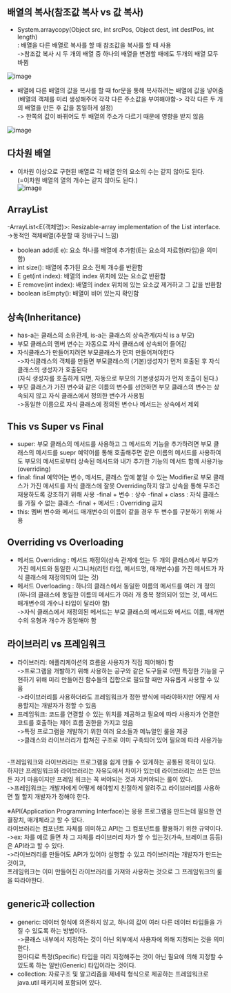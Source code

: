 ## 배열의 복사(참조값 복사 vs 값 복사)
- System.arraycopy(Object src, int srcPos, Object dest, int destPos, int length)
<br>: 배열을 다른 배열로 복사를 할 때 참조값을 복사를 할 때 사용</br>
->참조값 복사 시 두 개의 배열 중 하나의 배열을 변경할 때에도 두개의 배열 모두 바뀜

![image](https://user-images.githubusercontent.com/122864238/216922320-7300c22b-349e-45d4-ac55-39ee7133615c.png)

- 배열에 다른 배열의 값을 복사를 할 때 for문을 통해 복사하려는 배열에 값을 넣어줌
<br>(배열의 객체를 미리 생성해주어 각각 다른 주소값을 부여해야함-> 각각 다른 두 개의 배열을 만든 후 값을 동일하게 설정)</br>
-> 한쪽의 값이 바뀌어도 두 배열의 주소가 다르기 때문에 영향을 받지 않음

![image](https://user-images.githubusercontent.com/122864238/216924533-a3f223da-9641-4bc4-94cc-fd5f5803a5de.png)

## 다차원 배열
- 이차원 이상으로 구현된 배열로 각 배열 안의 요소의 수는 같지 않아도 된다.
<br>(=이차원 배열의 열의 개수는 같지 않아도 된다.)</br>
![image](https://user-images.githubusercontent.com/122864238/216925588-6091e106-1c5a-4a50-a77a-399a9d4940b4.png)

## ArrayList
-ArrayList<E(객체명)>: Resizable-array implementation of the List interface.
<br>->동적인 객체배열(주문할 때 장바구니 느낌)</br>
  - boolean add(E e): 요소 하나를 배열에 추가함(E는 요소의 자료형(타입)을 의미함)
  - int size(): 배열에 추가된 요소 전체 개수를 반환함
  - E get(int index): 배열의 index 위치에 있는 요소값 반환함
  - E remove(int index): 배열의 index 위치에 있는 요소값 제거하고 그 값을 반환함
  - boolean isEmpty(): 배열이 비어 있는지 확인함
  
## 상속(Inheritance)
- has-a는 클래스의 소유관계, is-a는 클래스의 상속관계(자식 is a 부모)
- 부모 클래스의 멤버 변수는 자동으로 자식 클래스에 상속되어 들어감
- 자식클래스가 만들어지려면 부모클래스가 먼저 만들어져야한다
 <br>->자식클래스의 객체를 만들면 부모클래스의 (기본)생성자가 먼저 호출된 후 자식클래스의 생성자가 호출된다</br>
 (자식 생성자를 호출하게 되면, 자동으로 부모의 기본생성자가 먼저 호출이 된다.)
- 부모 클래스가 가진 변수와 같은 이름의 변수를 선언하면 부모 클래스의 변수는 상속되지 않고 자식 클래스에서 정의한 변수가 사용됨
  <br>->동일한 이름으로 자식 클래스에 정의된 변수나 메서드는 상속에서 제외</br>
  
## This vs Super vs Final
- super: 부모 클래스의 메서드를 사용하고 그 메서드의 기능을 추가하려면 부모 클래스의 메서드를 suepr 예약어를 통해 호출해주면 같은 이름의 메서드를 
사용하여도 부모의 메서드로부터 상속된 메서드와 내가 추가한 기능의 메서드 함께 사용가능(overriding)
- final: final 예약어는 변수, 메서드, 클래스 앞에 붙일 수 있는 Modifier로 부모 클래스가 가진 메서드를 자식 클래스에 잘못 Overriding하지 않고 상속을 통해 
무조건 재용하도록 강조하기 위해 사용
	-final + 변수 : 상수
	-final + class :  자식 클래스를 가질 수 없는 클래스
	-final + 메서드 : Overriding 금지
- this: 멤버 변수와 메서드 매개변수의 이름이 같을 경우 두 변수를 구분하기 위해 사용

## Overriding vs Overloading
- 메서드 Overriding : 메서드 재정의(상속 관계에 있는 두 개의 클래스에서 부모가 가진 메서드와 동일한 시그니처(리턴 타입, 메서드명, 매개변수)를 가진 메서드가 자식 클래스에 재정의되어 있는 것)
- 메서드 Overloading : 하나의 클래스에서 동일한 이름의 메서드를 여러 개 정의
<br>(하나의 클래스에 동일한 이름의 메서드가 여러 개 중복 정의되어 있는 것, 메서드 매개변수의 개수나 타입이 달라야 함)</br>
->자식 클래스에서 재정의된 메서드는 부모 클래스의 메서드와 메서드 이름, 매개변수의 유형과 개수가 동일해야 함

## 라이브러리 vs 프레임워크
- 라이브러리: 애플리케이션의 흐름을 사용자가 직접 제어해야 함
	<br>->프로그램을 개발하기 위해 사용하는 공구와 같은 도구들로 어떤 특정한 기능을 구현하기 위해 미리 만들어진 함수들의 집합으로 필요할 때만 자유롭게 사용할 수 있음</br>
  ->라이브러리를 사용하더라도 프레임워크가 정한 방식에 따라야하지만 어떻게 사용할지는 개발자가 정할 수 있음
- 프레임워크: 코드를 연결할 수 있는 위치를 제공하고 필요에 따라 사용자가 연결한 	코드를 호출하는 제어 흐름 권한을 가지고 있음
	<br>->특정 프로그램을 개발하기 위한 여러 요소들과 메뉴얼인 룰을 제공</br>
  ->클래스와 라이브러리가 합쳐진 구조로 이미 구축되어 있어 필요에 따라 사용가능

<br>-프레임워크와 라이브러리는 프로그램을 쉽게 만들 수 있게하는 공통된 목적이 있다.</br>
 하지만 프레임워크와 라이브러리는 자유도에서 차이가 있는데 라이브러리는 쓰든 안쓰든 자기 마음이지만 프레임 워크는 꼭 써야되는 것과 지켜야되는 룰이 있다. 
<br> ->프레임워크는 개발자에게 어떻게 해야할지 친절하게 알려주고 라이브러리를 사용하면 뭘 할지 개발자가 정해야 한다.</br>

※API(Application Programming Interface)는 응용 프로그램을 만드는데 필요한 연결장치, 매개체라고 할 수 있다. 
<br>라이브러리는 컴포넌트 자체를 의미하고 API는 그 컴포넌트를 활용하기 위한 규약이다.</br>
->ex: 차를 예로 들면 차 그 자체를 라이브러리 차가 할 수 있는것(가속, 브레이크 등등)은 API라고 할 수 있다.
<br>->라이브러리를 만들어도 API가 있어야 실행할 수 있고 라이브러리는 개발자가 만드는것이고, </br>
프레임워크는 이미 만들어진 라이브러리를 가져와 사용하는 것으로 그 프레임워크의 룰을 따라야한다.

## generic과 collection
- generic: 데이터 형식에 의존하지 않고, 하나의 값이 여러 다른 데이터 타입들을 가질 수 있도록 하는 방법이다.
<br>	->클래스 내부에서 지정하는 것이 아닌 외부에서 사용자에 의해 지정되는 것을 의미한다. </br>
    한마디로 특정(Specific) 타입을 미리 지정해주는 것이 아닌 필요에 의해 지정할 수 있도록 하는 일반(Generic) 타입이라는 것이다.
- collection: 자료구조 및 알고리즘을 제네릭 형식으로 제공하는 프레임워크로 java.util 패키지에 포함되어 있다.